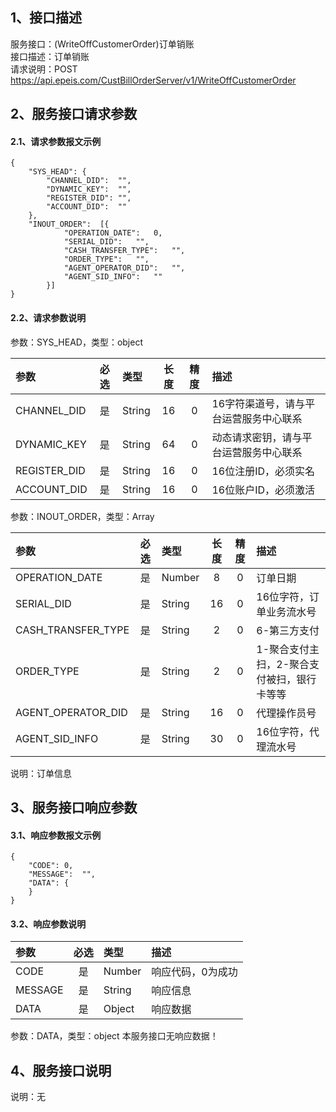 ## 1、接口描述  
服务接口：(WriteOffCustomerOrder)订单销账  
接口描述：订单销账  
请求说明：POST https://api.epeis.com/CustBillOrderServer/v1/WriteOffCustomerOrder  
  
## 2、服务接口请求参数  
#### 2.1、请求参数报文示例  
~~~  
{
	"SYS_HEAD":	{
		"CHANNEL_DID":	"",
		"DYNAMIC_KEY":	"",
		"REGISTER_DID":	"",
		"ACCOUNT_DID":	""
	},
	"INOUT_ORDER":	[{
			"OPERATION_DATE":	0,
			"SERIAL_DID":	"",
			"CASH_TRANSFER_TYPE":	"",
			"ORDER_TYPE":	"",
			"AGENT_OPERATOR_DID":	"",
			"AGENT_SID_INFO":	""
		}]
}  
~~~  
#### 2.2、请求参数说明  
参数：SYS_HEAD，类型：object  
  
| 参数 | 必选 | 类型 | 长度 | 精度 | 描述 |  
| :----------------- | :----: | :-------- | :----: | :----: | :---------------- |  
| CHANNEL_DID | 是 | String | 16 | 0 | 16字符渠道号，请与平台运营服务中心联系 |  
| DYNAMIC_KEY | 是 | String | 64 | 0 | 动态请求密钥，请与平台运营服务中心联系 |  
| REGISTER_DID      |  是  | String   | 16 | 0 | 16位注册ID，必须实名 |  
| ACCOUNT_DID       |  是  | String   | 16 | 0 | 16位账户ID，必须激活 |  
  
参数：INOUT_ORDER，类型：Array  
  
| 参数              | 必选 | 类型     | 长度 | 精度 | 描述             |  
| :----------------- | :----: | :-------- | :----: | :----: | :---------------- |  
| OPERATION_DATE |  是  | Number   | 8 | 0 | 订单日期 |  
| SERIAL_DID |  是  | String   | 16 | 0 | 16位字符，订单业务流水号 |  
| CASH_TRANSFER_TYPE |  是  | String   | 2 | 0 | 6-第三方支付 |  
| ORDER_TYPE |  是  | String   | 2 | 0 | 1-聚合支付主扫，2-聚合支付被扫，银行卡等等 |  
| AGENT_OPERATOR_DID |  是  | String   | 16 | 0 | 代理操作员号 |  
| AGENT_SID_INFO |  是  | String   | 30 | 0 | 16位字符，代理流水号 |  
  
说明：订单信息  
  
## 3、服务接口响应参数  
#### 3.1、响应参数报文示例  
~~~  
{
	"CODE":	0,
	"MESSAGE":	"",
	"DATA":	{
	}
}  
~~~  
#### 3.2、响应参数说明  
  
| 参数              | 必选 | 类型     | 描述             |  
| :----------------- | :----: | :-------- | :---------------- |  
| CODE | 是 | Number | 响应代码，0为成功 |  
| MESSAGE | 是 | String | 响应信息 |  
| DATA | 是 | Object | 响应数据 |  
  
参数：DATA，类型：object 本服务接口无响应数据！  
## 4、服务接口说明  
说明：无  
